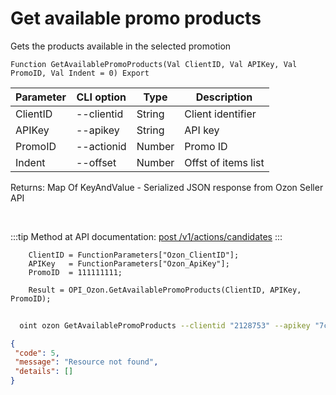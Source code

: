 ﻿---
sidebar_position: 2
---

# Get available promo products
 Gets the products available in the selected promotion



`Function GetAvailablePromoProducts(Val ClientID, Val APIKey, Val PromoID, Val Indent = 0) Export`

  | Parameter | CLI option | Type | Description |
  |-|-|-|-|
  | ClientID | --clientid | String | Client identifier |
  | APIKey | --apikey | String | API key |
  | PromoID | --actionid | Number | Promo ID |
  | Indent | --offset | Number | Offst of items list |

  
  Returns:  Map Of KeyAndValue - Serialized JSON response from Ozon Seller API

<br/>

:::tip
Method at API documentation: [post /v1/actions/candidates](https://docs.ozon.ru/api/seller/#operation/PromosCandidates)
:::
<br/>


```bsl title="Code example"
    ClientID = FunctionParameters["Ozon_ClientID"];
    APIKey   = FunctionParameters["Ozon_ApiKey"];
    PromoID  = 111111111;

    Result = OPI_Ozon.GetAvailablePromoProducts(ClientID, APIKey, PromoID);
```



```sh title="CLI command example"
    
  oint ozon GetAvailablePromoProducts --clientid "2128753" --apikey "7cc90d26-33e4-499b..." --actionid %actionid% --offset %offset%

```

```json title="Result"
{
 "code": 5,
 "message": "Resource not found",
 "details": []
}
```
